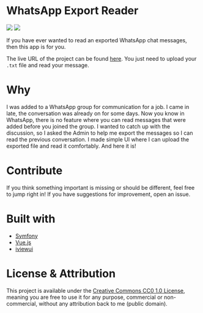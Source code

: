 # WhatsApp Export Reader


![](https://d2mxuefqeaa7sj.cloudfront.net/s_182FFC9722D1EF1612DAF06D9E0714470970631A8104E86B3EB3A6810A50F2F3_1544271770314_Screen+Shot+2018-12-08+at+1.12.17+PM.png)
![](https://d2mxuefqeaa7sj.cloudfront.net/s_182FFC9722D1EF1612DAF06D9E0714470970631A8104E86B3EB3A6810A50F2F3_1544271828743_Screen+Shot+2018-12-08+at+1.11.55+PM.png)


If you have ever wanted to read an exported WhatsApp chat messages, then this app is for you.

The live URL of the project can be found [here](https://whapp-reader.herokuapp.com/). You just need to upload your `.txt` file and read your message.

# Why

I was added to a WhatsApp group for communication for a job. I came in late, the conversation was already on for some days. Now you know in WhatsApp, there is no feature where you can read messages that were added before you joined the group. I wanted to catch up with the discussion, so I asked the Admin to help me export the messages so I can read the previous conversation. I made simple UI where I can upload the exported file and read it comfortably. And here it is!


# Contribute

If you think something important is missing or should be different, feel free to jump right in! If you have suggestions for improvement, open an issue.

# Built with
- [Symfony](https://symfony.com/)
- [Vue.js](https://vuejs.org/)
- [iviewui](https://www.iviewui.com)


# **License & Attribution**

This project is available under the [Creative Commons CC0 1.0 License](https://creativecommons.org/publicdomain/zero/1.0/), meaning you are free to use it for any purpose, commercial or non-commercial, without any attribution back to me (public domain).

